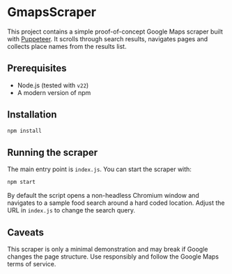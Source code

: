 # GmapsScraper

This project contains a simple proof-of-concept Google Maps scraper built with [Puppeteer](https://github.com/puppeteer/puppeteer). It scrolls through search results, navigates pages and collects place names from the results list.

## Prerequisites

- Node.js (tested with `v22`)
- A modern version of npm

## Installation

```bash
npm install
```

## Running the scraper

The main entry point is `index.js`. You can start the scraper with:

```bash
npm start
```

By default the script opens a non-headless Chromium window and navigates to a sample food search around a hard coded location. Adjust the URL in `index.js` to change the search query.

## Caveats

This scraper is only a minimal demonstration and may break if Google changes the page structure. Use responsibly and follow the Google Maps terms of service.

